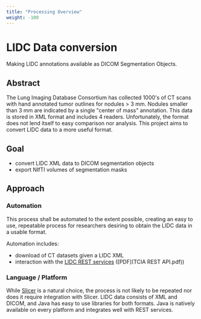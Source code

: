 ```yaml
---
title: "Processing Overview"
weight: -100
---
```


# LIDC Data conversion

Making LIDC annotations available as DICOM Segmentation Objects.

## Abstract

The Lung Imaging Database Consortium has collected 1000's of CT scans with hand annotated tumor outlines for nodules > 3 mm.  Nodules smaller than 3 mm are indicated by a single "center of mass" annotation.  This data is stored in XML format and includes 4 readers.  Unfortunately, the format does not lend itself to easy comparison nor analysis.  This project aims to convert LIDC data to a more useful format.

## Goal

- convert LIDC XML data to DICOM segmentation objects
- export NIfTI volumes of segmentation masks

## Approach

### Automation

This process shall be automated to the extent possible, creating an easy to use, repeatable process for researchers desiring to obtain the LIDC data in a usable format.

Automation includes:

- download of CT datasets given a LIDC XML
- interaction with the [LIDC REST services](https://wiki.cancerimagingarchive.net/display/Public/TCIA+Programmatic+Interface+%28REST+API%29+Usage+Guide) ([PDF](TCIA REST API.pdf))

### Language / Platform

While [Slicer](http://www.slicer.org) is a natural choice, the process is not likely to be repeated nor does it require integration with Slicer.  LIDC data consists of XML and DICOM, and Java has easy to use libraries for both formats.  Java is natively available on every platform and integrates well with REST services.

